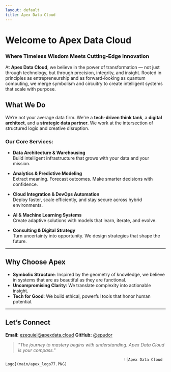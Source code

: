 ```yaml
---
layout: default
title: Apex Data Cloud
---
```


# Welcome to Apex Data Cloud

### **Where Timeless Wisdom Meets Cutting-Edge Innovation**

At **Apex Data Cloud**, we believe in the power of transformation — not just through technology, but through precision, integrity, and insight. Rooted in principles as entrepreneurship and as forward-looking as quantum computing, we merge symbolism and circuitry to create intelligent systems that scale with purpose.

## **What We Do**

We’re not your average data firm. We're a **tech-driven think tank**, a **digital architect**, and a **strategic data partner**. We work at the intersection of structured logic and creative disruption.

### **Our Core Services:**
- **Data Architecture & Warehousing**  
  Build intelligent infrastructure that grows with your data and your mission.

- **Analytics & Predictive Modeling**  
  Extract meaning. Forecast outcomes. Make smarter decisions with confidence.

- **Cloud Integration & DevOps Automation**  
  Deploy faster, scale efficiently, and stay secure across hybrid environments.

- **AI & Machine Learning Systems**  
  Create adaptive solutions with models that learn, iterate, and evolve.

- **Consulting & Digital Strategy**  
  Turn uncertainty into opportunity. We design strategies that shape the future.

---

## **Why Choose Apex**

- **Symbolic Structure**: Inspired by the geometry of knowledge, we believe in systems that are as beautiful as they are functional.
- **Uncompromising Clarity**: We translate complexity into actionable insight.
- **Tech for Good**: We build ethical, powerful tools that honor human potential.

---

## **Let’s Connect**

**Email:** ezequiel@apexdata.cloud
**GitHub:** [@epudor](https://github.com/epudor)

> _"The journey to mastery begins with understanding. Apex Data Cloud is your compass."_
>
> 
                                                        ![Apex Data Cloud Logo](main/apex_logo77.PNG)
